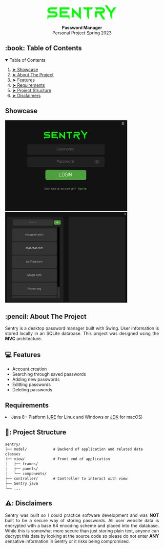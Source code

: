 <p align="center"><img width=45% src="https://github.com/Adamv27/Sentry/blob/master/media/Sentry.png"></p>
<div align="center">
  <strong>Password Manager</strong>
 </div>
 <div align="center">
  Personal Project Spring 2023
 </div>
 
 <!-- TABLE OF CONTENTS -->
<h2 id="table-of-contents"> :book: Table of Contents</h2>
<details open="open">
  <summary>Table of Contents</summary>
  <ol>
    <li><a href="showcase"> ➤ Showcase</a></li>
    <li><a href="#about-the-project"> ➤ About The Project</a></li>
    <li><a href="#features"> ➤ Features</a></li>
    <li><a href="requirements"> ➤ Requirements</a></li>
    <li><a href="#project-structure"> ➤ Project Structure</a></li>
    <li><a href="#disclaimers"> ➤ Disclaimers</a></li>
  </ol>
</details>


<!-- Showcase -->
<h2 id="showcase">Showcase</h2>

<p float="left">
  <img src="https://github.com/Adamv27/Sentry/blob/master/media/Login.png" width="400" />
  <img src="https://github.com/Adamv27/Sentry/blob/master/media/Main.png" width="400" /> 
</p>
  



<!-- ABOUT THE PROJECT -->
<h2 id="about-the-project"> :pencil: About The Project</h2>

<p align="justify"> 
  Sentry is a desktop password manager built with Swing. User information is stored locally in an SQLite database. This project   was designed using the <strong>MVC</strong> architecture.
</p>

 
<!-- Features -->
<h2 id="features"> 💻 Features</h2>

<ul>
  <li>Account creation</li>
  <li>Searching through saved passwords</li>
  <li>Adding new passwords</li>
  <li>Editting passwords</li>
  <li>Deleting passwords</li>
</ul>

<!-- Requirements -->
<h2 id="requirements"> Requirements</h2>
 <li>Java 8+ Platform (<a href="http://www.oracle.com/technetwork/java/javase/downloads/jre8-downloads-2133155.html">JRE</a> for Linux and Windows or <a href="http://www.oracle.com/technetwork/java/javase/downloads/jdk8-downloads-2133151.html">JDK</a> for macOS)

<!-- Project Structure -->
<h2 id="project-structure"> 📂: Project Structure</h2>

```
sentry/
├── model/            # Backend of application and related data classes
├── view/             # Front end of application
│   ├── frames/
│   ├── panels/
│   └── components/
├── controller/       # Controller to interact with view
├── Sentry.java
└── ...
```


<!-- Disclaimers -->
<h2 id="disclaimers"> ⚠️: Disclaimers</h2>

<p align="justify"> 
  Sentry was built so I could practice software development and was <strong>NOT</strong> built to be a secure way of storing passwords. All user website data is encrypted with a base 64 encoding scheme and placed into the database. While this is somewhat more secure than just storing plain text, anyone can decrypt this data by looking at the source code so please do not enter <strong>ANY</strong> sensative information in Sentry or it risks being compromised. 
</p>
